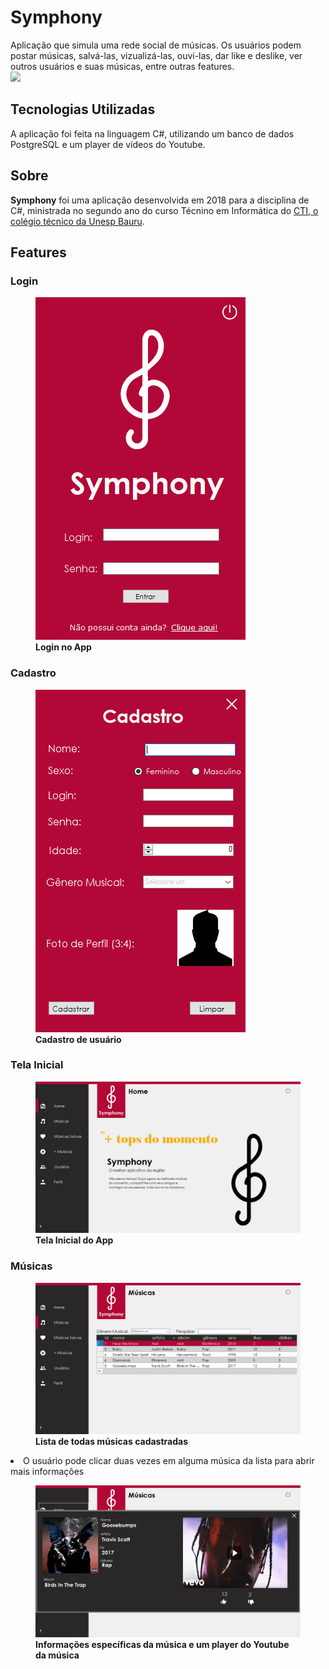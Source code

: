 # Symphony
 
 Aplicação que simula uma rede social de músicas. Os usuários podem postar músicas, salvá-las, vizualizá-las, ouvi-las, dar like e deslike, ver outros usuários e suas músicas, entre outras features.<br> 
 <img src="https://media0.giphy.com/media/JUeMsdiNkdf0Zs2sCj/giphy.gif">

## Tecnologias Utilizadas</h2>
 A aplicação foi feita na linguagem C#, utilizando um banco de dados PostgreSQL e um player de vídeos do Youtube.

## Sobre
 <b>Symphony</b> foi uma aplicação desenvolvida em 2018 para a disciplina de C#, ministrada no segundo ano do curso Técnino em Informática do <a href=https://cti.feb.unesp.br>CTI, o colégio técnico da Unesp Bauru</a>. 

## Features
 <h3>Login</h3>
  <figure><img src="Symphony/Resources/prints/frmLogin.PNG" alt=""><figcaption><b>Login no App</b></figcaption></figure>
 <h3>Cadastro</h3>
  <figure><img src="Symphony/Resources/prints/frmCadastro.PNG" alt=""><figcaption><b>Cadastro de usuário</b></figcaption></figure>
 <h3>Tela Inicial</h3>
  <figure><img src="Symphony/Resources/prints/telaInicial.PNG" alt=""><figcaption><b>Tela Inicial do App</b></figcaption></figure>
 <h3>Músicas</h3>
   <figure><img src="Symphony/Resources/prints/listMusicas.PNG" alt=""><figcaption><b>Lista de todas músicas cadastradas</b></figcaption></figure>
   <li>O usuário pode clicar duas vezes em alguma música da lista para abrir mais informações</li>
    <figure><img src="Symphony/Resources/prints/musicaEspecifica.PNG" alt=""><figcaption><b>Informações específicas da música e um player do Youtube da música</b></figcaption></figure>
   